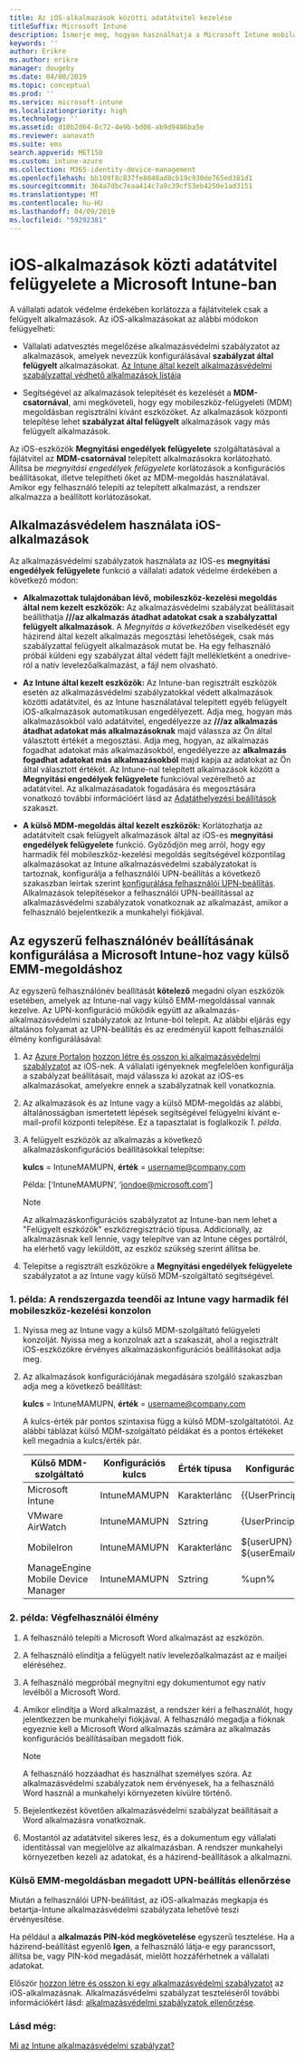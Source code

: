 ```yaml
---
title: Az iOS-alkalmazások közötti adatátvitel kezelése
titleSuffix: Microsoft Intune
description: Ismerje meg, hogyan használhatja a Microsoft Intune mobilalkalmazás-kezelési házirendjeit az alkalmazások közötti adatátvitel kezeléséhez.
keywords: ''
author: Erikre
ms.author: erikre
manager: dougeby
ms.date: 04/08/2019
ms.topic: conceptual
ms.prod: ''
ms.service: microsoft-intune
ms.localizationpriority: high
ms.technology: ''
ms.assetid: d10b2d64-8c72-4e9b-bd06-ab9d9486ba5e
ms.reviewer: aanavath
ms.suite: ems
search.appverid: MET150
ms.custom: intune-azure
ms.collection: M365-identity-device-management
ms.openlocfilehash: bb109f8c837fe8848ad8cb19c930de765ed381d1
ms.sourcegitcommit: 364a7dbc7eaa414c7a9c39cf53eb4250e1ad3151
ms.translationtype: MT
ms.contentlocale: hu-HU
ms.lasthandoff: 04/09/2019
ms.locfileid: "59292381"
---
```

# <a name="how-to-manage-data-transfer-between-ios-apps-in-microsoft-intune"></a>iOS-alkalmazások közti adatátvitel felügyelete a Microsoft Intune-ban

A vállalati adatok védelme érdekében korlátozza a fájlátvitelek csak a felügyelt alkalmazások. Az iOS-alkalmazásokat az alábbi módokon felügyelheti:

-   Vállalati adatvesztés megelőzése alkalmazásvédelmi szabályzatot az alkalmazások, amelyek nevezzük konfigurálásával **szabályzat által felügyelt** alkalmazásokat. [Az Intune által kezelt alkalmazásvédelmi szabályzattal védhető alkalmazások listája](https://www.microsoft.com/cloud-platform/microsoft-intune-apps)

-   Segítségével az alkalmazások telepítését és kezelését a **MDM-csatornával**, ami megköveteli, hogy egy mobileszköz-felügyeleti (MDM) megoldásban regisztrálni kívánt eszközöket. Az alkalmazások központi telepítése lehet **szabályzat által felügyelt** alkalmazások vagy más felügyelt alkalmazások.

Az iOS-eszközök **Megnyitási engedélyek felügyelete** szolgáltatásával a fájlátvitel az **MDM-csatornával** telepített alkalmazásokra korlátozható. Állítsa be *megnyitási engedélyek felügyelete* korlátozások a konfigurációs beállításokat, illetve telepítheti őket az MDM-megoldás használatával.  Amikor egy felhasználó telepíti az telepített alkalmazást, a rendszer alkalmazza a beállított korlátozásokat.

##  <a name="use-app-protection-with-ios-apps"></a>Alkalmazásvédelem használata iOS-alkalmazások
Az alkalmazásvédelmi szabályzatok használata az IOS-es **megnyitási engedélyek felügyelete** funkció a vállalati adatok védelme érdekében a következő módon:

-   **Alkalmazottak tulajdonában lévő, mobileszköz-kezelési megoldás által nem kezelt eszközök:** Az alkalmazásvédelmi szabályzat beállításait beállíthatja **///az alkalmazás átadhat adatokat csak a szabályzattal felügyelt alkalmazások**. A *Megnyitás a következőben* viselkedését egy házirend által kezelt alkalmazás megosztási lehetőségek, csak más szabályzattal felügyelt alkalmazások mutat be. Ha egy felhasználó próbál küldeni egy szabályzat által védett fájlt mellékletként a onedrive-ról a natív levelezőalkalmazást, a fájl nem olvasható.

-   **Az Intune által kezelt eszközök:** Az Intune-ban regisztrált eszközök esetén az alkalmazásvédelmi szabályzatokkal védett alkalmazások közötti adatátvitel, és az Intune használatával telepített egyéb felügyelt iOS-alkalmazások automatikusan engedélyezett. Adja meg, hogyan más alkalmazásokból való adatátvitel, engedélyezze az **///az alkalmazás átadhat adatokat más alkalmazásoknak** majd válassza az Ön által választott értékét a megosztási. Adja meg, hogyan, az alkalmazás fogadhat adatokat más alkalmazásokból, engedélyezze az **alkalmazás fogadhat adatokat más alkalmazásokból** majd kapja az adatokat az Ön által választott értékét. Az Intune-nal telepített alkalmazások között a **Megnyitási engedélyek felügyelete** funkcióval vezérelhető az adatátvitel. Az alkalmazásadatok fogadására és megosztására vonatkozó további információért lásd az [Adatáthelyezési beállítások](app-protection-policy-settings-ios.md#data-protection) szakaszt.   

-   **A külső MDM-megoldás által kezelt eszközök:** Korlátozhatja az adatátvitelt csak felügyelt alkalmazások által az iOS-es **megnyitási engedélyek felügyelete** funkció.
Győződjön meg arról, hogy egy harmadik fél mobileszköz-kezelési megoldás segítségével központilag alkalmazásokat az Intune alkalmazásvédelmi szabályzatokat is tartoznak, konfigurálja a felhasználói UPN-beállítás a következő szakaszban leírtak szerint [konfigurálása felhasználói UPN-beállítás](#configure-user-upn-setting-for-microsoft-intune-or-third-party-emm). Alkalmazások telepítésekor a felhasználói UPN-beállítással az alkalmazásvédelmi szabályzatok vonatkoznak az alkalmazást, amikor a felhasználó bejelentkezik a munkahelyi fiókjával.

## <a name="configure-user-upn-setting-for-microsoft-intune-or-third-party-emm"></a>Az egyszerű felhasználónév beállításának konfigurálása a Microsoft Intune-hoz vagy külső EMM-megoldáshoz
Az egyszerű felhasználónév beállítását **kötelező** megadni olyan eszközök esetében, amelyek az Intune-nal vagy külső EMM-megoldással vannak kezelve. Az UPN-konfiguráció működik együtt az alkalmazás-alkalmazásvédelmi szabályzatok az Intune-ból telepít. Az alábbi eljárás egy általános folyamat az UPN-beállítás és az eredményül kapott felhasználói élmény konfigurálásával:

1.  Az [Azure Portalon](https://portal.azure.com) [hozzon létre és osszon ki alkalmazásvédelmi szabályzatot](app-protection-policies.md) az iOS-nek. A vállalati igényeknek megfelelően konfigurálja a szabályzat beállításait, majd válassza ki azokat az iOS-es alkalmazásokat, amelyekre ennek a szabályzatnak kell vonatkoznia.

2.  Az alkalmazások és az Intune vagy a külső MDM-megoldás az alábbi, általánosságban ismertetett lépések segítségével felügyelni kívánt e-mail-profil központi telepítése. Ez a tapasztalat is foglalkozik *1. példa*.

3.  A felügyelt eszközök az alkalmazás a következő alkalmazáskonfigurációs beállításokkal telepítse:

      **kulcs** = IntuneMAMUPN, **érték** = <username@company.com>

      Példa: [‘IntuneMAMUPN’, ‘jondoe@microsoft.com’]
      
       > [!NOTE]
       > Az alkalmazáskonfigurációs szabályzatot az Intune-ban nem lehet a "Felügyelt eszközök" eszközregisztráció típusa.
       > Addicionally, az alkalmazásnak kell lennie, vagy telepítve van az Intune céges portálról, ha elérhető vagy leküldött, az eszköz szükség szerint állítsa be. 

4.  Telepítse a regisztrált eszközökre a **Megnyitási engedélyek felügyelete** szabályzatot a az Intune vagy külső MDM-szolgáltató segítségével.


### <a name="example-1-admin-experience-in-intune-or-third-party-mdm-console"></a>1. példa: A rendszergazda teendői az Intune vagy harmadik fél mobileszköz-kezelési konzolon

1. Nyissa meg az Intune vagy a külső MDM-szolgáltató felügyeleti konzolját. Nyissa meg a konzolnak azt a szakaszát, ahol a regisztrált iOS-eszközökre érvényes alkalmazáskonfigurációs beállításokat adja meg.

2. Az alkalmazások konfigurációjának megadására szolgáló szakaszban adja meg a következő beállítást:

   **kulcs** = IntuneMAMUPN, **érték** = <username@company.com>

   A kulcs-érték pár pontos szintaxisa függ a külső MDM-szolgáltatótól. Az alábbi táblázat külső MDM-szolgáltató példákat és a pontos értékeket kell megadnia a kulcs/érték pár.

   |Külső MDM-szolgáltató| Konfigurációs kulcs | Érték típusa | Konfigurációs érték|
   | ------- | ---- | ---- | ---- |
   |Microsoft Intune| IntuneMAMUPN | Karakterlánc | {{UserPrincipalName}}|
   |VMware AirWatch| IntuneMAMUPN | Sztring | {UserPrincipalName}|
   |MobileIron | IntuneMAMUPN | Karakterlánc | ${userUPN} **vagy** ${userEmailAddress} |
   |ManageEngine Mobile Device Manager | IntuneMAMUPN | Sztring | %upn% |


### <a name="example-2-end-user-experience"></a>2. példa: Végfelhasználói élmény

1.  A felhasználó telepíti a Microsoft Word alkalmazást az eszközön.

2.  A felhasználó elindítja a felügyelt natív levelezőalkalmazást az e mailjei eléréséhez.

3.  A felhasználó megpróbál megnyitni egy dokumentumot egy natív levélből a Microsoft Word.

4.  Amikor elindítja a Word alkalmazást, a rendszer kéri a felhasználót, hogy jelentkezzen be munkahelyi fiókjával. A felhasználó megadja a fióknak egyeznie kell a Microsoft Word alkalmazás számára az alkalmazás konfigurációs beállításaiban megadott fiók.

    > [!NOTE]
    > A felhasználó hozzáadhat és használhat személyes szóra. Az alkalmazásvédelmi szabályzatok nem érvényesek, ha a felhasználó Word használ a munkahelyi környezeten kívülre történő. 

5.  Bejelentkezést követően alkalmazásvédelmi szabályzat beállításait a Word alkalmazásra vonatkoznak.

6.  Mostantól az adatátvitel sikeres lesz, és a dokumentum egy vállalati identitással van megjelölve az alkalmazásban.  A rendszer munkahelyi környezetben kezeli az adatokat, és a házirend-beállítások a alkalmazni. 

### <a name="validate-user-upn-setting-for-third-party-emm"></a>Külső EMM-megoldásban megadott UPN-beállítás ellenőrzése

Miután a felhasználói UPN-beállítást, az iOS-alkalmazás megkapja és betartja-Intune alkalmazásvédelmi szabályzata lehetővé teszi érvényesítése.

Ha például a **alkalmazás PIN-kód megkövetelése** egyszerű tesztelése. Ha a házirend-beállítást egyenlő **Igen**, a felhasználó látja-e egy parancssort, állítsa be, vagy PIN-kód megadását, mielőtt hozzáférhetnek a vállalati adatokat.

Először [hozzon létre és osszon ki egy alkalmazásvédelmi szabályzatot](app-protection-policies.md) az iOS-alkalmazásnak. Alkalmazásvédelmi szabályzat teszteléséről további információkért lásd: [alkalmazásvédelmi szabályzatok ellenőrzése](app-protection-policies-validate.md).


### <a name="see-also"></a>Lásd még:
[Mi az Intune alkalmazásvédelmi szabályzat?](app-protection-policy.md)
